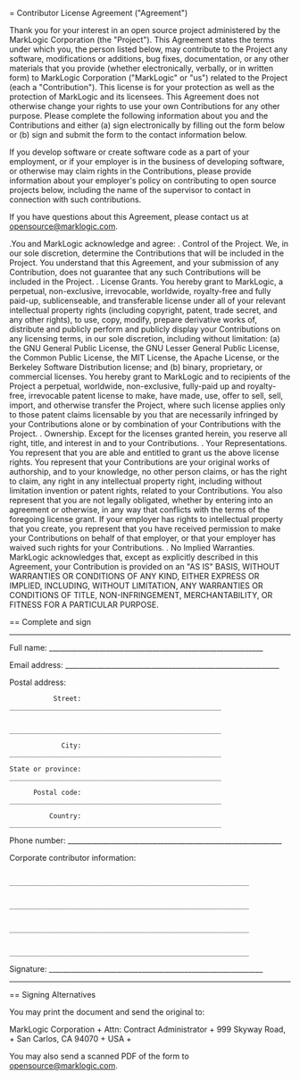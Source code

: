 = Contributor License Agreement ("Agreement")

Thank you for your interest in an open source project administered by
the MarkLogic Corporation (the "Project"). This Agreement states the
terms under which you, the person listed below, may contribute to the
Project any software, modifications or additions, bug fixes,
documentation, or any other materials that you provide (whether
electronically, verbally, or in written form) to MarkLogic
Corporation ("MarkLogic" or "us") related to the Project (each a
"Contribution"). This license is for your protection as well as the
protection of MarkLogic and its licensees. This Agreement does not
otherwise change your rights to use your own Contributions for any
other purpose. Please complete the following information about you and
the Contributions and either (a) sign electronically by filling out
the form below or (b) sign and submit the form to the contact
information below.

If you develop software or create software code as a part of your
employment, or if your employer is in the business of developing
software, or otherwise may claim rights in the Contributions, please
provide information about your employer's policy on contributing to
open source projects below, including the name of the supervisor to
contact in connection with such contributions.

If you have questions about this Agreement, please contact us at
opensource@marklogic.com.

.You and MarkLogic acknowledge and agree:
. Control of the Project. We, in our sole discretion, determine the
  Contributions that will be included in the Project. You understand
  that this Agreement, and your submission of any Contribution, does
  not guarantee that any such Contributions will be included in the
  Project.
. License Grants. You hereby grant to MarkLogic, a perpetual,
  non-exclusive, irrevocable, worldwide, royalty-free and fully
  paid-up, sublicenseable, and transferable license under all of your
  relevant intellectual property rights (including copyright, patent,
  trade secret, and any other rights), to use, copy, modify, prepare
  derivative works of, distribute and publicly perform and publicly
  display your Contributions on any licensing terms, in our sole
  discretion, including without limitation: (a) the GNU General Public
  License, the GNU Lesser General Public License, the Common Public
  License, the MIT License, the Apache License, or the Berkeley
  Software Distribution license; and (b) binary, proprietary, or
  commercial licenses. You hereby grant to MarkLogic and to recipients
  of the Project a perpetual, worldwide, non-exclusive, fully-paid up
  and royalty-free, irrevocable patent license to make, have made, use,
  offer to sell, sell, import, and otherwise transfer the Project,
  where such license applies only to those patent claims licensable by
  you that are necessarily infringed by your Contributions alone or by
  combination of your Contributions with the Project.
. Ownership. Except for the licenses granted herein, you reserve all
  right, title, and interest in and to your Contributions.
. Your Representations. You represent that you are able and entitled to
  grant us the above license rights. You represent that your
  Contributions are your original works of authorship, and to your
  knowledge, no other person claims, or has the right to claim, any
  right in any intellectual property right, including without
  limitation invention or patent rights, related to your Contributions.
  You also represent that you are not legally obligated, whether by
  entering into an agreement or otherwise, in any way that conflicts
  with the terms of the foregoing license grant. If your employer has
  rights to intellectual property that you create, you represent that
  you have received permission to make your Contributions on behalf of
  that employer, or that your employer has waived such rights for your
  Contributions.
. No Implied Warranties. MarkLogic acknowledges that, except as
  explicitly described in this Agreement, your Contribution is
  provided on an "AS IS" BASIS, WITHOUT WARRANTIES OR CONDITIONS OF
  ANY KIND, EITHER EXPRESS OR IMPLIED, INCLUDING, WITHOUT LIMITATION,
  ANY WARRANTIES OR CONDITIONS OF TITLE, NON-INFRINGEMENT,
  MERCHANTABILITY, OR FITNESS FOR A PARTICULAR PURPOSE.

== Complete and sign

----
Full name:      ____________________________________________________________

Email address:  ____________________________________________________________

Postal address:

               Street: _____________________________________________________

                       _____________________________________________________

                 City: _____________________________________________________

    State or province: _____________________________________________________

          Postal code: _____________________________________________________

              Country: _____________________________________________________

Phone number:   ____________________________________________________________


Corporate contributor information:

                ____________________________________________________________

                ____________________________________________________________

                ____________________________________________________________

                ____________________________________________________________


Signature:      ____________________________________________________________

----

== Signing Alternatives

You may print the document and send the original to:

MarkLogic Corporation +
Attn: Contract Administrator +
999 Skyway Road, +
San Carlos, CA 94070 +
USA +

You may also send a scanned PDF of the form to
opensource@marklogic.com.
